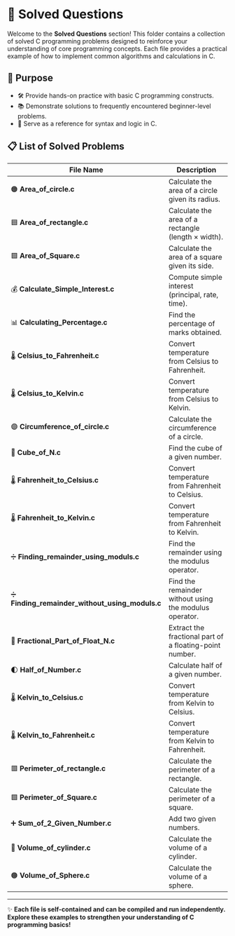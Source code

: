 # 📝 Solved Questions

Welcome to the **Solved Questions** section! This folder contains a collection of solved C programming problems designed to reinforce your understanding of core programming concepts. Each file provides a practical example of how to implement common algorithms and calculations in C.

## 🎯 Purpose

- 🛠️ Provide hands-on practice with basic C programming constructs.
- 📚 Demonstrate solutions to frequently encountered beginner-level problems.
- 🧩 Serve as a reference for syntax and logic in C.

## 📋 List of Solved Problems

| File Name                              | Description                                              |
|----------------------------------------|----------------------------------------------------------|
| 🟠 **Area_of_circle.c**                | Calculate the area of a circle given its radius.         |
| 🟦 **Area_of_rectangle.c**             | Calculate the area of a rectangle (length × width).      |
| 🟩 **Area_of_Square.c**                | Calculate the area of a square given its side.           |
| 💰 **Calculate_Simple_Interest.c**     | Compute simple interest (principal, rate, time).         |
| 📊 **Calculating_Percentage.c**        | Find the percentage of marks obtained.                   |
| 🌡️ **Celsius_to_Fahrenheit.c**        | Convert temperature from Celsius to Fahrenheit.          |
| 🌡️ **Celsius_to_Kelvin.c**            | Convert temperature from Celsius to Kelvin.              |
| 🟣 **Circumference_of_circle.c**       | Calculate the circumference of a circle.                 |
| 🧊 **Cube_of_N.c**                     | Find the cube of a given number.                         |
| 🌡️ **Fahrenheit_to_Celsius.c**        | Convert temperature from Fahrenheit to Celsius.          |
| 🌡️ **Fahrenheit_to_Kelvin.c**         | Convert temperature from Fahrenheit to Kelvin.           |
| ➗ **Finding_remainder_using_moduls.c** | Find the remainder using the modulus operator.           |
| ➗ **Finding_remainder_without_using_moduls.c** | Find the remainder without using the modulus operator. |
| 🔢 **Fractional_Part_of_Float_N.c**    | Extract the fractional part of a floating-point number.  |
| 🌓 **Half_of_Number.c**                | Calculate half of a given number.                        |
| 🌡️ **Kelvin_to_Celsius.c**            | Convert temperature from Kelvin to Celsius.              |
| 🌡️ **Kelvin_to_Fahrenheit.c**         | Convert temperature from Kelvin to Fahrenheit.           |
| 🟥 **Perimeter_of_rectangle.c**        | Calculate the perimeter of a rectangle.                  |
| 🟩 **Perimeter_of_Square.c**           | Calculate the perimeter of a square.                     |
| ➕ **Sum_of_2_Given_Number.c**         | Add two given numbers.                                   |
| 🧪 **Volume_of_cylinder.c**            | Calculate the volume of a cylinder.                      |
| 🟠 **Volume_of_Sphere.c**              | Calculate the volume of a sphere.                        |

---

✨ **Each file is self-contained and can be compiled and run independently. Explore these examples to strengthen your understanding of C programming basics!**
